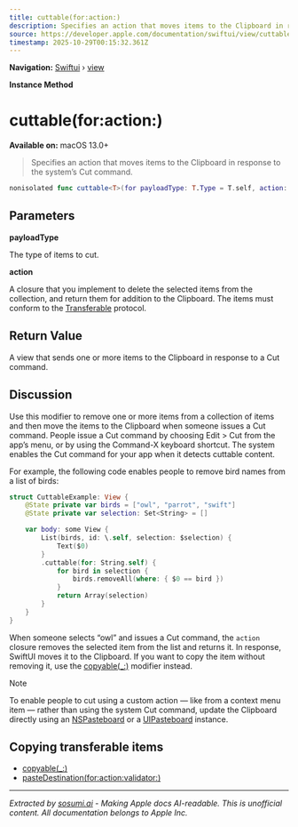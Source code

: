 ```yaml
---
title: cuttable(for:action:)
description: Specifies an action that moves items to the Clipboard in response to the system’s Cut command.
source: https://developer.apple.com/documentation/swiftui/view/cuttable(for:action:)
timestamp: 2025-10-29T00:15:32.361Z
---
```


**Navigation:** [Swiftui](/documentation/swiftui) › [view](/documentation/swiftui/view)

**Instance Method**

# cuttable(for:action:)

**Available on:** macOS 13.0+

> Specifies an action that moves items to the Clipboard in response to the system’s Cut command.

```swift
nonisolated func cuttable<T>(for payloadType: T.Type = T.self, action: @escaping () -> [T]) -> some View where T : Transferable
```

## Parameters

**payloadType**

The type of items to cut.



**action**

A closure that you implement to delete the selected items from the collection, and return them for addition to the Clipboard. The items must conform to the [Transferable](/documentation/CoreTransferable/Transferable) protocol.



## Return Value

A view that sends one or more items to the Clipboard in response to a Cut command.

## Discussion

Use this modifier to remove one or more items from a collection of items and then move the items to the Clipboard when someone issues a Cut command. People issue a Cut command by choosing Edit > Cut from the app’s menu, or by using the Command-X keyboard shortcut. The system enables the Cut command for your app when it detects cuttable content.

For example, the following code enables people to remove bird names from a list of birds:

```swift
struct CuttableExample: View {
    @State private var birds = ["owl", "parrot", "swift"]
    @State private var selection: Set<String> = []

    var body: some View {
        List(birds, id: \.self, selection: $selection) {
            Text($0)
        }
        .cuttable(for: String.self) {
            for bird in selection {
                birds.removeAll(where: { $0 == bird })
            }
            return Array(selection)
        }
    }
}
```

When someone selects “owl” and issues a Cut command, the `action` closure removes the selected item from the list and returns it. In response, SwiftUI moves it to the Clipboard. If you want to copy the item without removing it, use the [copyable(_:)](/documentation/swiftui/view/copyable(_:)) modifier instead.

> [!NOTE]
> To enable people to cut using a custom action — like from a context menu item — rather than using the system Cut command, update the Clipboard directly using an [NSPasteboard](/documentation/AppKit/NSPasteboard) or a [UIPasteboard](/documentation/UIKit/UIPasteboard) instance.

## Copying transferable items

- [copyable(_:)](/documentation/swiftui/view/copyable(_:))
- [pasteDestination(for:action:validator:)](/documentation/swiftui/view/pastedestination(for:action:validator:))

---

*Extracted by [sosumi.ai](https://sosumi.ai) - Making Apple docs AI-readable.*
*This is unofficial content. All documentation belongs to Apple Inc.*
